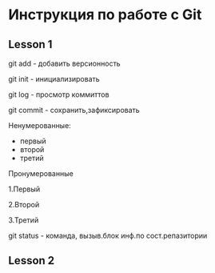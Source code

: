 # Инструкция по работе с Git

## Lesson 1 

git add - добавить версионность

git init - инициализировать

git log - просмотр коммиттов

git commit - сохранить,зафиксировать

Ненумерованные:

* первый
* второй
* третий

Пронумерованные 

1.Первый

2.Второй

3.Третий

git status - команда, вызыв.блок инф.по сост.репазитории


## Lesson 2



